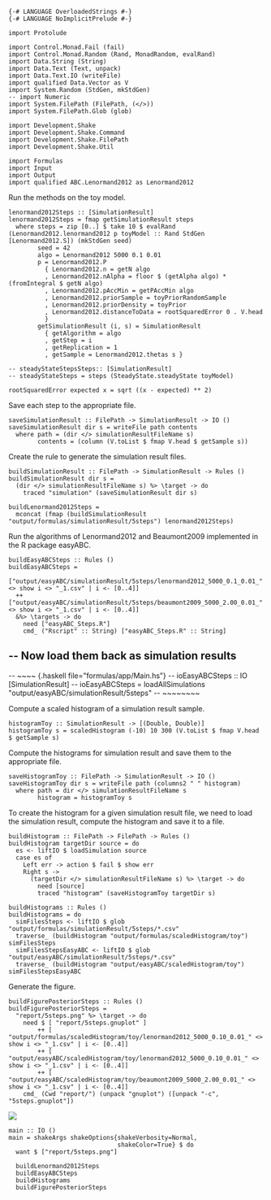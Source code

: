 ~~~~{.haskell file="formulas/app/Main.hs"}
{-# LANGUAGE OverloadedStrings #-}
{-# LANGUAGE NoImplicitPrelude #-}

import Protolude 

import Control.Monad.Fail (fail)
import Control.Monad.Random (Rand, MonadRandom, evalRand)
import Data.String (String)
import Data.Text (Text, unpack)
import Data.Text.IO (writeFile)
import qualified Data.Vector as V
import System.Random (StdGen, mkStdGen)
-- import Numeric
import System.FilePath (FilePath, (</>))
import System.FilePath.Glob (glob)

import Development.Shake
import Development.Shake.Command
import Development.Shake.FilePath
import Development.Shake.Util

import Formulas
import Input
import Output 
import qualified ABC.Lenormand2012 as Lenormand2012
~~~~~~~~

Run the methods on the toy model.

~~~~ {.haskell file="formulas/app/Main.hs"}
lenormand2012Steps :: [SimulationResult]
lenormand2012Steps = fmap getSimulationResult steps
  where steps = zip [0..] $ take 10 $ evalRand (Lenormand2012.lenormand2012 p toyModel :: Rand StdGen [Lenormand2012.S]) (mkStdGen seed)
        seed = 42
        algo = Lenormand2012 5000 0.1 0.01
        p = Lenormand2012.P
          { Lenormand2012.n = getN algo
          , Lenormand2012.nAlpha = floor $ (getAlpha algo) * (fromIntegral $ getN algo)
          , Lenormand2012.pAccMin = getPAccMin algo
          , Lenormand2012.priorSample = toyPriorRandomSample
          , Lenormand2012.priorDensity = toyPrior
          , Lenormand2012.distanceToData = rootSquaredError 0 . V.head
          }
        getSimulationResult (i, s) = SimulationResult 
          { getAlgorithm = algo
          , getStep = i
          , getReplication = 1
          , getSample = Lenormand2012.thetas s }

-- steadyStateStepsSteps:: [SimulationResult]
-- steadyStateSteps = steps (SteadyState.steadyState toyModel)

rootSquaredError expected x = sqrt ((x - expected) ** 2)
~~~~~~~~

Save each step to the appropriate file.

~~~~ {.haskell file="formulas/app/Main.hs"}
saveSimulationResult :: FilePath -> SimulationResult -> IO ()
saveSimulationResult dir s = writeFile path contents
  where path = (dir </> simulationResultFileName s) 
        contents = (column (V.toList $ fmap V.head $ getSample s))
~~~~~~~~

Create the rule to generate the simulation result files.

~~~~ {.haskell file="formulas/app/Main.hs"}
buildSimulationResult :: FilePath -> SimulationResult -> Rules ()
buildSimulationResult dir s =
  (dir </> simulationResultFileName s) %> \target -> do
    traced "simulation" (saveSimulationResult dir s)

buildLenormand2012Steps = 
  mconcat (fmap (buildSimulationResult "output/formulas/simulationResult/5steps") lenormand2012Steps)
~~~~~~~~

Run the algorithms of Lenormand2012 and Beaumont2009 implemented in the R package easyABC. 

~~~~ {.haskell file="formulas/app/Main.hs"}
buildEasyABCSteps :: Rules ()
buildEasyABCSteps =
  ["output/easyABC/simulationResult/5steps/lenormand2012_5000_0.1_0.01_" <> show i <> "_1.csv" | i <- [0..4]] 
  ++ ["output/easyABC/simulationResult/5steps/beaumont2009_5000_2.00_0.01_" <> show i <> "_1.csv" | i <- [0..4]]
  &%> \targets -> do
    need ["easyABC_Steps.R"]
    cmd_ ("Rscript" :: String) ["easyABC_Steps.R" :: String]
~~~~~~~~

-- Now load them back as simulation results
-- 
-- ~~~~ {.haskell file="formulas/app/Main.hs"}
-- ioEasyABCSteps :: IO [SimulationResult]
-- ioEasyABCSteps = loadAllSimulations "output/easyABC/simulationResult/5steps"
-- ~~~~~~~~

Compute a scaled histogram of a simulation result sample.

~~~~ {.haskell file="formulas/app/Main.hs"}
histogramToy :: SimulationResult -> [(Double, Double)]
histogramToy s = scaledHistogram (-10) 10 300 (V.toList $ fmap V.head $ getSample s)
~~~~~~~~

Compute the histograms for simulation result and save them to the appropriate file.

~~~~ {.haskell file="formulas/app/Main.hs"}
saveHistogramToy :: FilePath -> SimulationResult -> IO ()
saveHistogramToy dir s = writeFile path (columns2 " " histogram)
  where path = dir </> simulationResultFileName s
        histogram = histogramToy s
~~~~~~~~

To create the histogram for a given simulation result file, we need to load the simulation result, compute the histogram and save it to a file.

~~~~ {.haskell file="formulas/app/Main.hs"}
buildHistogram :: FilePath -> FilePath -> Rules ()
buildHistogram targetDir source = do
  es <- liftIO $ loadSimulation source
  case es of
    Left err -> action $ fail $ show err
    Right s ->
      (targetDir </> simulationResultFileName s) %> \target -> do
        need [source]
        traced "histogram" (saveHistogramToy targetDir s)

buildHistograms :: Rules ()
buildHistograms = do
  simFilesSteps <- liftIO $ glob "output/formulas/simulationResult/5steps/*.csv"
  traverse_ (buildHistogram "output/formulas/scaledHistogram/toy") simFilesSteps
  simFilesStepsEasyABC <- liftIO $ glob "output/easyABC/simulationResult/5steps/*.csv"
  traverse_ (buildHistogram "output/easyABC/scaledHistogram/toy") simFilesStepsEasyABC
~~~~~~~~

Generate the figure.

~~~~ {.haskell file="formulas/app/Main.hs"}
buildFigurePosteriorSteps :: Rules ()
buildFigurePosteriorSteps =
  "report/5steps.png" %> \target -> do
    need $ [ "report/5steps.gnuplot" ]
        ++ [ "output/formulas/scaledHistogram/toy/lenormand2012_5000_0.10_0.01_" <> show i <> "_1.csv" | i <- [0..4]]
        ++ [ "output/easyABC/scaledHistogram/toy/lenormand2012_5000_0.10_0.01_" <> show i <> "_1.csv" | i <- [0..4]]
        ++ [ "output/easyABC/scaledHistogram/toy/beaumont2009_5000_2.00_0.01_" <> show i <> "_1.csv" | i <- [0..4]]
    cmd_ (Cwd "report/") (unpack "gnuplot") ([unpack "-c", "5steps.gnuplot"])
~~~~~~~~

![](report/5steps.png)

~~~~ {.haskell file="formulas/app/Main.hs"}
main :: IO ()
main = shakeArgs shakeOptions{shakeVerbosity=Normal,
                              shakeColor=True} $ do
  want $ ["report/5steps.png"] 
  
  buildLenormand2012Steps
  buildEasyABCSteps
  buildHistograms
  buildFigurePosteriorSteps
~~~~~~~~

